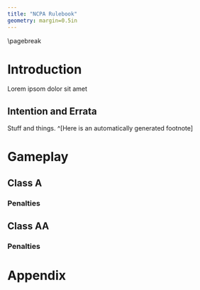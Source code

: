 ```yaml
---
title: "NCPA Rulebook"
geometry: margin=0.5in
---
```


\pagebreak

# Introduction
Lorem ipsom dolor sit amet

## Intention and Errata
Stuff and things. ^[Here is an automatically generated footnote]

# Gameplay

## Class A

### Penalties

## Class AA

### Penalties

# Appendix
